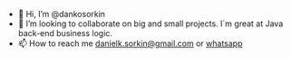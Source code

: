 - 👋 Hi, I’m @dankosorkin
- 💞️ I’m looking to collaborate on big and small projects. I`m great at Java back-end business logic.
- 📫 How to reach me danielk.sorkin@gmail.com or <a href="https://wa.link/79uk1c">whatsapp</a>

<!---
dankosorkin/dankosorkin is a ✨ special ✨ repository because its `README.md` (this file) appears on your GitHub profile.
You can click the Preview link to take a look at your changes.
--->
